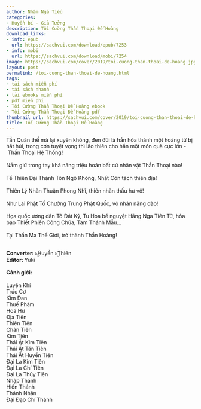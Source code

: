 ```yaml
---
author: Nhâm Ngã Tiếu
categories:
- Huyền bí - Giả Tưởng
description: Tối Cường Thần Thoại Đế Hoàng
download_links:
- info: epub
  url: https://sachvui.com/download/epub/7253
- info: mobi
  url: https://sachvui.com/download/mobi/7254
image: https://sachvui.com/cover/2019/toi-cuong-than-thoai-de-hoang.jpg
layout: post
permalink: /toi-cuong-than-thoai-de-hoang.html
tags:
- tải sách miễn phí
- tải sách nhanh
- tải ebooks miễn phí
- pdf miễn phí
- Tối Cường Thần Thoại Đế Hoàng ebook
- Tối Cường Thần Thoại Đế Hoàng pdf
thumbnail_url: https://sachvui.com/cover/2019/toi-cuong-than-thoai-de-hoang.jpg
title: Tối Cường Thần Thoại Đế Hoàng
---
```


 <div class="item-desc text-justify"> <p>Tần Quân thế mà lại xuyên không, đen đủi là hắn hóa thành một hoàng tử bị hắt hủi, trong cơn tuyệt vọng thì lão thiên cho hắn một món quà cực lớn - Thần Thoại Hệ Thống!<br><br>Nắm giữ trong tay khả năng triệu hoán bất cứ nhân vật Thần Thoại nào!<br><br>Tề Thiên Đại Thánh Tôn Ngộ Không, Nhất Côn tách thiên địa!<br><br>Thiên Lý Nhãn Thuận Phong Nhĩ, thiên nhãn thấu hư vô!<br><br>Như Lai Phật Tổ Chưởng Trung Phật Quốc, vô nhân năng đào!<br><br>Họa quốc ương dân Tô Đát Kỷ, Tu Hoa bế nguyệt Hằng Nga Tiên Tử, hỏa bạo Thiết Phiến Công Chúa, Tam Thánh Mẫu...<br><br>Tại Thần Ma Thế Giới, trở thành Thần Hoàng!<br> </p><p><strong>Converter: </strong>๖ۣۜHuyền ๖ۣۜThiên<br><strong>Editor: </strong>Yuki<br><br><strong>Cảnh giới:</strong><br><br>Luyện Khí<br>Trúc Cơ<br>Kim Đan<br>Thuế Phàm<br>Hoá Hư<br>Địa Tiên<br>Thiên Tiên<br>Chân Tiên <br>Kim Tiên<br>Thái Ất Kim Tiên<br>Thái Ất Tán Tiên<br>Thái Ất Huyền Tiên<br>Đại La Kim Tiên<br>Đại La Chí Tiên<br>Đại La Thủy Tiên<br>Nhập Thánh<br>Hiển Thánh<br>Thánh Nhân<br>Đại Đạo Chí Thánh</p> </div>